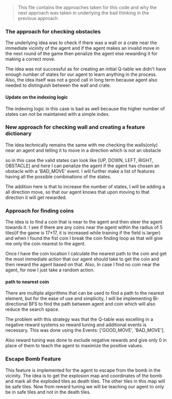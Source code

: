 >  This file contains the approaches taken for this code and why the next approach was taken
> in underlying the bad thinking in the previous approach

### The approach for checking obstacles
The underlying idea was to check if there was a wall or a crate near the immediate
vicinity of the agent and if the agent makes an invalid move in the next round of the game
then penalize the agent else rewarding it for making a correct move.

The idea was not successful as for creating an initial Q-table we didn't have enough number of states
for our agent to learn anything in the process. Also, the idea itself was not a good call in long term 
because agent also needed to distinguish between the wall and crate.

#### Update on the indexing logic
The indexing logic in this case is bad as well because the higher number of states can not be maintained with
a simple index.

### New approach for checking wall and creating a feature dictionary
The idea technically remains the same with me checking the walls(only) near an agent and telling it to move in 
a direction which is not an obstacle

so in this case the valid states can look like [UP, DOWN, LEFT, RIGHT, OBSTACLE] and here I can penalize the agent 
if the agent has chosen an obstacle with a 'BAD_MOVE' event. I will further make a list of features having all the 
possible combinations of the states.

The addition here is that to increase the number of states, I will be adding a all direction move, so that our agent
knows that upon moving to that direction it will get rewarded.

### Approach for finding coins
The idea is to find a coin that is near to the agent and then steer the agent towards it. I see if there are any coins
near the agent within the radius of 5 tiles(if the game is 17*17, it is increased while training if the field is larger)
and when I found the fist coin I break the coin finding loop as that will give me only the coin nearest to the agent.

Once I have the coin location I calculate the nearest path to the coin and get the most immediate action that our agent
should take to get the coin and then reward the agent based on that. Also, In case I find no coin near the agent, for now
I just take a random action.

#### path to nearest coin
There are multiple algorithms that can be used to find a path to the nearest element, but for the ease of use and simplicity,
I will be implementing Bi-directional BFS to find the path between agent and coin which will also reduce the search space.

The problem with this strategy was that the Q-table was excelling in a negative reward systems so reward tuning and additional
events is necessary. This was done using the Events: ['GOOD_MOVE', 'BAD_MOVE'].

Also reward tuning was done to exclude negative rewards and give only 0 in place of them to teach the agent to maximize the
positive values.


### Escape Bomb Feature
This feature is implemented for the agent to escape from the bomb in the vicinity. The idea is to get the explosion map and 
coordinates of the bomb and mark all the exploded tiles as death tiles. The other tiles in this map will be safe tiles. Now 
from reward tuning we will be teaching our agent to only be in safe tiles and not in the death tiles.